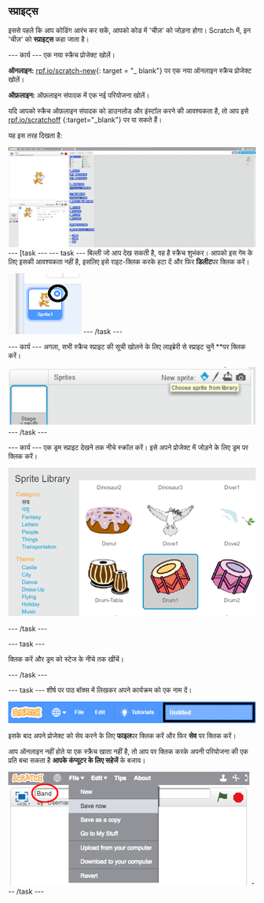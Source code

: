 ## स्प्राइट्स

इससे पहले कि आप कोडिंग आरंभ कर सकें, आपको कोड में 'चीज़' को जोड़ना होगा। Scratch में, इन 'चीज़' को **स्प्राइट्स** कहा जाता है।

\--- कार्य \--- एक नया स्क्रैच प्रोजेक्ट खोलें।

**ऑनलाइन:** [rpf.io/scratch-new](http://rpf.io/scratch-new){: target = "_ blank"} पर एक नया ऑनलाइन स्क्रैच प्रोजेक्ट खोलें।

**ऑफ़लाइन:** ऑफ़लाइन संपादक में एक नई परियोजना खोलें।

यदि आपको स्क्रैच ऑफ़लाइन संपादक को डाउनलोड और इंस्टॉल करने की आवश्यकता है, तो आप इसे [rpf.io/scratchoff](http://rpf.io/scratchoff) {:target="_blank"} पर पा सकते हैं।

यह इस तरह दिखता है:

![स्क्रीनशॉट](images/band-scratch.png) \--- [task \--- \--- task \--- बिल्ली जो आप देख सकती है, वह है स्क्रैच शुभंकर। आपको इस गेम के लिए इसकी आवश्यकता नहीं है, इसलिए इसे राइट-क्लिक करके हटा दें और फिर **डिलीट**पर क्लिक करें।

![स्क्रीनशॉट](images/band-delete-annotated.png) \--- /task \---

\--- कार्य \--- अगला, सभी स्क्रैच स्प्राइट की सूची खोलने के लिए लाइब्रेरी</strong> से स्प्राइट चुनें **पर क्लिक करें।</p> 

![स्क्रीनशॉट](images/band-sprite-library.png) \--- /task \---

\--- कार्य \--- एक ड्रम स्प्राइट देखने तक नीचे स्क्रॉल करें। इसे अपने प्रोजेक्ट में जोड़ने के लिए ड्रम पर क्लिक करें।

![स्क्रीनशॉट](images/band-sprite-drum.png)

\--- /task \---

\--- task \---

क्लिक करें और ड्रम को स्टेज के नीचे तक खींचें।

\--- /task \---

\--- task \--- शीर्ष पर पाठ बॉक्स में लिखकर अपने कार्यक्रम को एक नाम दें।

![नाम](images/band-name-annotated.png)

इसके बाद अपने प्रोजेक्ट को सेव करने के लिए **फाइल**पर क्लिक करें और फिर **सेव** पर क्लिक करें।

आप ऑनलाइन नहीं होते या एक स्क्रैच खाता नहीं है, तो आप पर क्लिक करके अपनी परियोजना की एक प्रति बचा सकता है **आपके कंप्यूटर के लिए सहेजें** के बजाय।

![स्क्रीनशॉट](images/band-save.png) \--- /task \---
